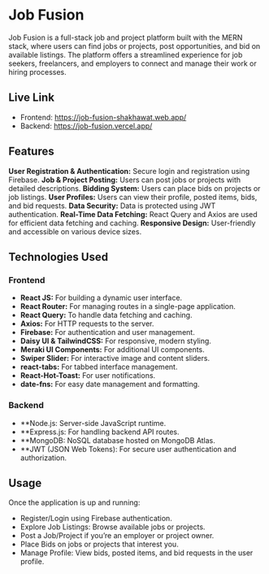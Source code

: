 # Job Fusion
Job Fusion is a full-stack job and project platform built with the MERN stack, where users can find jobs or projects, post opportunities, and bid on available listings. The platform offers a streamlined experience for job seekers, freelancers, and employers to connect and manage their work or hiring processes.

## Live Link
- Frontend: https://job-fusion-shakhawat.web.app/
- Backend: https://job-fusion.vercel.app/
## Features
**User Registration & Authentication:** Secure login and registration using Firebase.
**Job & Project Posting:** Users can post jobs or projects with detailed descriptions.
**Bidding System:** Users can place bids on projects or job listings.
**User Profiles:** Users can view their profile, posted items, bids, and bid requests.
**Data Security:** Data is protected using JWT authentication.
**Real-Time Data Fetching:** React Query and Axios are used for efficient data fetching and caching.
**Responsive Design:** User-friendly and accessible on various device sizes.
## Technologies Used
### Frontend
- **React JS:** For building a dynamic user interface.
- **React Router:** For managing routes in a single-page application.
- **React Query:** To handle data fetching and caching.
- **Axios:** For HTTP requests to the server.
- **Firebase:** For authentication and user management.
- **Daisy UI & TailwindCSS:** For responsive, modern styling.
- **Meraki UI Components:** For additional UI components.
- **Swiper Slider:** For interactive image and content sliders.
- **react-tabs:** For tabbed interface management.
- **React-Hot-Toast:** For user notifications.
- **date-fns:** For easy date management and formatting.
### Backend
- **Node.js: Server-side JavaScript runtime.
- **Express.js: For handling backend API routes.
- **MongoDB: NoSQL database hosted on MongoDB Atlas.
- **JWT (JSON Web Tokens): For secure user authentication and authorization.

## Usage
Once the application is up and running:

- Register/Login using Firebase authentication.
- Explore Job Listings: Browse available jobs or projects.
- Post a Job/Project if you’re an employer or project owner.
- Place Bids on jobs or projects that interest you.
- Manage Profile: View bids, posted items, and bid requests in the user profile.

